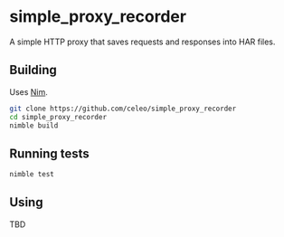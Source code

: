 # simple_proxy_recorder

A simple HTTP proxy that saves requests and responses into HAR files.

## Building

Uses [Nim](https://nim-lang.org/).

```sh
git clone https://github.com/celeo/simple_proxy_recorder
cd simple_proxy_recorder
nimble build
```

## Running tests

```sh
nimble test
```

## Using

TBD
